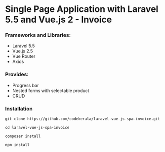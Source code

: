 # Single Page Application with Laravel 5.5 and Vue.js 2 - Invoice

### Frameworks and Libraries:

- Laravel 5.5
- Vue.js 2.5
- Vue Router
- Axios

### Provides:

- Progress bar
- Nested forms with selectable product
- CRUD



### Installation
`git clone https://github.com/codekerala/laravel-vue-js-spa-invoice.git`

`cd laravel-vue-js-spa-invoice`

`composer install`

`npm install`



